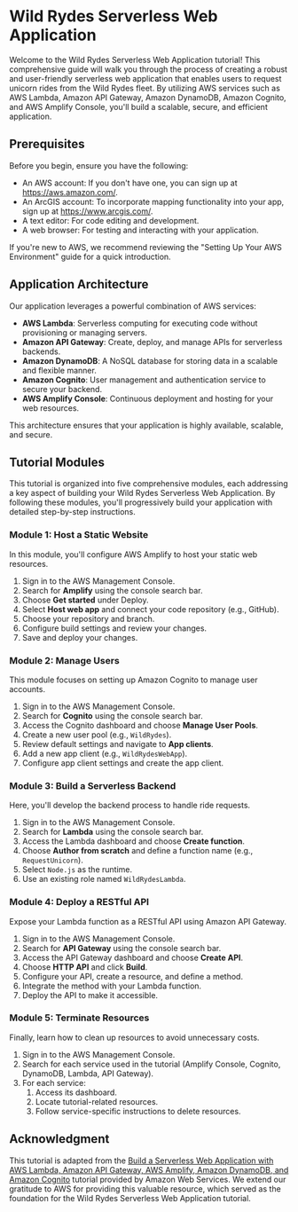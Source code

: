 # Wild Rydes Serverless Web Application

Welcome to the Wild Rydes Serverless Web Application tutorial! This comprehensive guide will walk you through the process of creating a robust and user-friendly serverless web application that enables users to request unicorn rides from the Wild Rydes fleet. By utilizing AWS services such as AWS Lambda, Amazon API Gateway, Amazon DynamoDB, Amazon Cognito, and AWS Amplify Console, you'll build a scalable, secure, and efficient application.

## Prerequisites

Before you begin, ensure you have the following:

- An AWS account: If you don't have one, you can sign up at https://aws.amazon.com/.
- An ArcGIS account: To incorporate mapping functionality into your app, sign up at https://www.arcgis.com/.
- A text editor: For code editing and development.
- A web browser: For testing and interacting with your application.

If you're new to AWS, we recommend reviewing the "Setting Up Your AWS Environment" guide for a quick introduction.

## Application Architecture

Our application leverages a powerful combination of AWS services:

- **AWS Lambda**: Serverless computing for executing code without provisioning or managing servers.
- **Amazon API Gateway**: Create, deploy, and manage APIs for serverless backends.
- **Amazon DynamoDB**: A NoSQL database for storing data in a scalable and flexible manner.
- **Amazon Cognito**: User management and authentication service to secure your backend.
- **AWS Amplify Console**: Continuous deployment and hosting for your web resources.

This architecture ensures that your application is highly available, scalable, and secure.

## Tutorial Modules

This tutorial is organized into five comprehensive modules, each addressing a key aspect of building your Wild Rydes Serverless Web Application. By following these modules, you'll progressively build your application with detailed step-by-step instructions.

### Module 1: Host a Static Website

In this module, you'll configure AWS Amplify to host your static web resources.

1. Sign in to the AWS Management Console.
2. Search for **Amplify** using the console search bar.
3. Choose **Get started** under Deploy.
4. Select **Host web app** and connect your code repository (e.g., GitHub).
5. Choose your repository and branch.
6. Configure build settings and review your changes.
7. Save and deploy your changes.

### Module 2: Manage Users

This module focuses on setting up Amazon Cognito to manage user accounts.

1. Sign in to the AWS Management Console.
2. Search for **Cognito** using the console search bar.
3. Access the Cognito dashboard and choose **Manage User Pools**.
4. Create a new user pool (e.g., `WildRydes`).
5. Review default settings and navigate to **App clients**.
6. Add a new app client (e.g., `WildRydesWebApp`).
7. Configure app client settings and create the app client.

### Module 3: Build a Serverless Backend

Here, you'll develop the backend process to handle ride requests.

1. Sign in to the AWS Management Console.
2. Search for **Lambda** using the console search bar.
3. Access the Lambda dashboard and choose **Create function**.
4. Choose **Author from scratch** and define a function name (e.g., `RequestUnicorn`).
5. Select `Node.js` as the runtime.
6. Use an existing role named `WildRydesLambda`.

### Module 4: Deploy a RESTful API

Expose your Lambda function as a RESTful API using Amazon API Gateway.

1. Sign in to the AWS Management Console.
2. Search for **API Gateway** using the console search bar.
3. Access the API Gateway dashboard and choose **Create API**.
4. Choose **HTTP API** and click **Build**.
5. Configure your API, create a resource, and define a method.
6. Integrate the method with your Lambda function.
7. Deploy the API to make it accessible.

### Module 5: Terminate Resources

Finally, learn how to clean up resources to avoid unnecessary costs.

1. Sign in to the AWS Management Console.
2. Search for each service used in the tutorial (Amplify Console, Cognito, DynamoDB, Lambda, API Gateway).
3. For each service:
   1. Access its dashboard.
   2. Locate tutorial-related resources.
   3. Follow service-specific instructions to delete resources.

## Acknowledgment

This tutorial is adapted from the [Build a Serverless Web Application with AWS Lambda, Amazon API Gateway, AWS Amplify, Amazon DynamoDB, and Amazon Cognito](https://aws.amazon.com/getting-started/hands-on/build-serverless-web-app-lambda-apigateway-s3-dynamodb-cognito/) tutorial provided by Amazon Web Services. We extend our gratitude to AWS for providing this valuable resource, which served as the foundation for the Wild Rydes Serverless Web Application tutorial.
